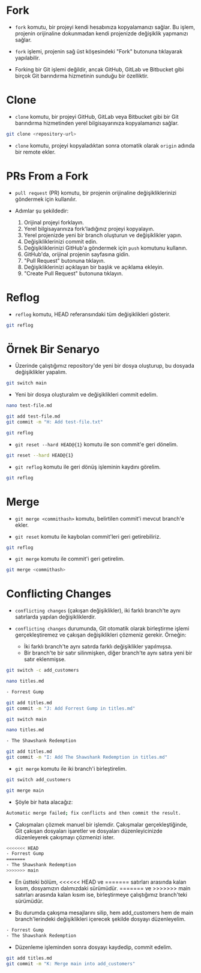# Fork

* `fork` komutu, bir projeyi kendi hesabınıza kopyalamanızı sağlar. Bu işlem, projenin orijinaline dokunmadan kendi projenizde değişiklik yapmanızı sağlar.

* `fork` işlemi, projenin sağ üst köşesindeki "Fork" butonuna tıklayarak yapılabilir.

* Forking bir Git işlemi değildir, ancak GitHub, GitLab ve Bitbucket gibi birçok Git barındırma hizmetinin sunduğu bir özelliktir.

# Clone

* `clone` komutu, bir projeyi GitHub, GitLab veya Bitbucket gibi bir Git barındırma hizmetinden yerel bilgisayarınıza kopyalamanızı sağlar.

```bash
git clone <repository-url>
```

* `clone` komutu, projeyi kopyaladıktan sonra otomatik olarak `origin` adında bir remote ekler.

# PRs From a Fork

* `pull request` (PR) komutu, bir projenin orijinaline değişikliklerinizi göndermek için kullanılır.

* Adımlar şu şekildedir:

    1. Orijinal projeyi forklayın.
    2. Yerel bilgisayarınıza fork'ladığınız projeyi kopyalayın.
    3. Yerel projenizde yeni bir branch oluşturun ve değişiklikler yapın.
    4. Değişikliklerinizi commit edin.
    5. Değişikliklerinizi GitHub'a göndermek için `push` komutunu kullanın.
    6. GitHub'da, orijinal projenin sayfasına gidin.
    7. "Pull Request" butonuna tıklayın.
    8. Değişikliklerinizi açıklayan bir başlık ve açıklama ekleyin.
    9. "Create Pull Request" butonuna tıklayın.

# Reflog

* `reflog` komutu, HEAD referansındaki tüm değişiklikleri gösterir.

```bash
git reflog
```

# Örnek Bir Senaryo

* Üzerinde çalıştığımız repository'de yeni bir dosya oluşturup, bu dosyada değişiklikler yapalım.

```bash
git switch main
```

* Yeni bir dosya oluşturalım ve değişiklikleri commit edelim.

```bash
nano test-file.md
````

```bash
git add test-file.md
git commit -m "H: Add test-file.txt"
```

```bash
git reflog
```

* `git reset --hard HEAD@{1}` komutu ile son commit'e geri dönelim.

```bash
git reset --hard HEAD@{1}
```

* `git reflog` komutu ile geri dönüş işleminin kaydını görelim.

```bash
git reflog
```

# Merge

* `git merge <commithash>` komutu, belirtilen commit'i mevcut branch'e ekler.

* `git reset` komutu ile kaybolan commit'leri geri getirebiliriz.

```bash
git reflog
```

* `git merge` komutu ile commit'i geri getirelim.

```bash
git merge <commithash>
```
# Conflicting Changes

* `conflicting changes` (çakışan değişiklikler), iki farklı branch'te aynı satırlarda yapılan değişikliklerdir.

* `conflicting changes` durumunda, Git otomatik olarak birleştirme işlemi gerçekleştiremez ve çakışan değişiklikleri çözmeniz gerekir. Örneğin:

    * İki farklı branch'te aynı satırda farklı değişiklikler yapılmışsa.
    * Bir branch'te bir satır silinmişken, diğer branch'te aynı satıra yeni bir satır eklenmişse.


```bash
git switch -c add_customers
```

```bash
nano titles.md
```

```bash
- Forrest Gump
```

```bash
git add titles.md
git commit -m "J: Add Forrest Gump in titles.md"
```

```bash
git switch main
```

```bash
nano titles.md
```

```bash
- The Shawshank Redemption
```

```bash
git add titles.md
git commit -m "I: Add The Shawshank Redemption in titles.md"
```

* `git merge` komutu ile iki branch'i birleştirelim.

```bash
git switch add_customers
```

```bash
git merge main
```

* Şöyle bir hata alacağız:

```bash
Automatic merge failed; fix conflicts and then commit the result.
```

* Çakışmaları çözmek manuel bir işlemdir. Çakışmalar gerçekleştiğinde, Git çakışan dosyaları işaretler ve dosyaları düzenleyicinizde düzenleyerek çakışmayı çözmenizi ister.

```bash
<<<<<<< HEAD
- Forrest Gump
=======
- The Shawshank Redemption
>>>>>>> main

```
* En üstteki bölüm, <<<<<< HEAD ve ======= satırları arasında kalan kısım, dosyamızın dalımızdaki sürümüdür. ======= ve >>>>>>> main satırları arasında kalan kısım ise, birleştirmeye çalıştığımız branch'teki sürümüdür.

* Bu durumda çakışma mesajlarını silip, hem add_customers hem de main branch'lerindeki değişiklikleri içerecek şekilde dosyayı düzenleyelim.

```bash
- Forrest Gump
- The Shawshank Redemption
```

* Düzenleme işleminden sonra dosyayı kaydedip, commit edelim.

```bash
git add titles.md
git commit -m "K: Merge main into add_customers"
```









